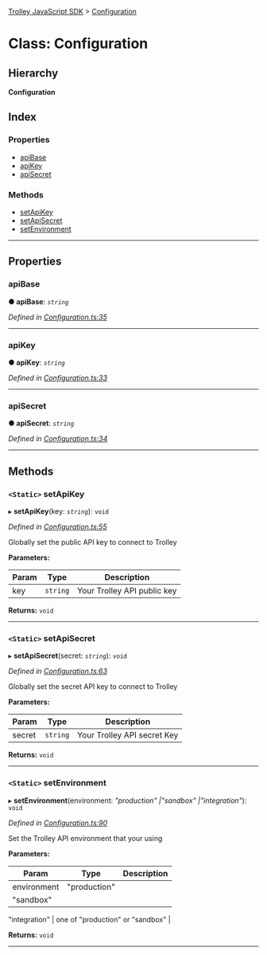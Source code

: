 [Trolley JavaScript SDK](../README.md) > [Configuration](../classes/configuration.md)

# Class: Configuration

## Hierarchy

**Configuration**

## Index

### Properties

* [apiBase](configuration.md#apibase)
* [apiKey](configuration.md#apikey)
* [apiSecret](configuration.md#apisecret)

### Methods

* [setApiKey](configuration.md#setapikey)
* [setApiSecret](configuration.md#setapisecret)
* [setEnvironment](configuration.md#setenvironment)

---

## Properties

<a id="apibase"></a>

###  apiBase

**● apiBase**: *`string`*

*Defined in [Configuration.ts:35](https://github.com/Trolley/javascript-sdk/blob/c3121c6/lib/Configuration.ts#L35)*

___
<a id="apikey"></a>

###  apiKey

**● apiKey**: *`string`*

*Defined in [Configuration.ts:33](https://github.com/Trolley/javascript-sdk/blob/c3121c6/lib/Configuration.ts#L33)*

___
<a id="apisecret"></a>

###  apiSecret

**● apiSecret**: *`string`*

*Defined in [Configuration.ts:34](https://github.com/Trolley/javascript-sdk/blob/c3121c6/lib/Configuration.ts#L34)*

___

## Methods

<a id="setapikey"></a>

### `<Static>` setApiKey

▸ **setApiKey**(key: *`string`*): `void`

*Defined in [Configuration.ts:55](https://github.com/Trolley/javascript-sdk/blob/c3121c6/lib/Configuration.ts#L55)*

Globally set the public API key to connect to Trolley

**Parameters:**

| Param | Type | Description |
| ------ | ------ | ------ |
| key | `string` |  Your Trolley API public key |

**Returns:** `void`

___
<a id="setapisecret"></a>

### `<Static>` setApiSecret

▸ **setApiSecret**(secret: *`string`*): `void`

*Defined in [Configuration.ts:63](https://github.com/Trolley/javascript-sdk/blob/c3121c6/lib/Configuration.ts#L63)*

Globally set the secret API key to connect to Trolley

**Parameters:**

| Param | Type | Description |
| ------ | ------ | ------ |
| secret | `string` |  Your Trolley API secret Key |

**Returns:** `void`

___
<a id="setenvironment"></a>

### `<Static>` setEnvironment

▸ **setEnvironment**(environment: *"production" |"sandbox" |"integration"*): `void`

*Defined in [Configuration.ts:90](https://github.com/Trolley/javascript-sdk/blob/c3121c6/lib/Configuration.ts#L90)*

Set the Trolley API environment that your using

**Parameters:**

| Param | Type | Description |
| ------ | ------ | ------ |
| environment | "production" |
"sandbox" |
"integration"
 |  one of "production" or "sandbox" |

**Returns:** `void`

___

